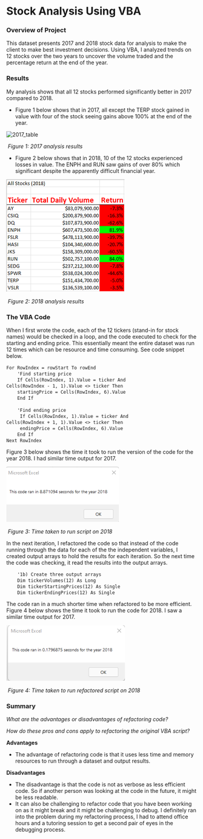 # Stock Analysis Using VBA
### Overview of Project

This dataset presents  2017 and 2018 stock data for analysis to make the client to make best investment decisions. Using VBA, I analyzed trends on 12 stocks over the two years to uncover the volume traded and the percentage return at the end of the year. 

### Results

My analysis shows that all 12 stocks performed significantly better in 2017 compared to 2018. 

-  Figure 1 below shows that in 2017,  all except the TERP stock gained in value with four of the stock seeing gains above 100% at the end of the year. 

  ![2017_table](C:\Users\nyaku\OneDrive\Desktop\Repos\stock-analysis\Resources\2017_table.png)

  ​					*Figure 1: 2017 analysis results*

- Figure 2 below shows that in 2018, 10 of the 12 stocks experienced losses in value. The ENPH and RUN saw gains of over 80% which significant despite the apparently difficult financial year. 

![2018_table](./Resources/2018_table.png)

​						*Figure 2: 2018 analysis results*

### The VBA Code

When I first wrote the code, each of the 12 tickers (stand-in for stock names) would be checked in a loop, and the code executed to check for the starting and ending price. This essentially meant the entire dataset was run 12 times which can be resource and time consuming. See code snippet below. 

```vbscript
For RowIndex = rowStart To rowEnd
    'Find starting price
    If Cells(RowIndex, 1).Value = ticker And 				Cells(RowIndex - 1, 1).Value <> ticker Then
    startingPrice = Cells(RowIndex, 6).Value
    End If
    
    'Find ending price
     If Cells(RowIndex, 1).Value = ticker And 					Cells(RowIndex + 1, 1).Value <> ticker Then
     endingPrice = Cells(RowIndex, 6).Value
    End If
Next RowIndex
```

Figure 3 below shows the time it took to run the version of the code for the year 2018. I had similar time output for 2017.

![first_version_code_time](./practice_not_for_grading/first_version_code_time.png)

​						*Figure 3: Time taken to run script on 2018*

In the next iteration, I refactored the code so that instead of the code running through the data for each of the the independent variables, I created output arrays to hold the results for each iteration. So the next time the code was checking, it read the results into the output arrays.

```vbscript
    '1b) Create three output arrays
    Dim tickerVolumes(12) As Long
    Dim tickerStartingPrices(12) As Single
    Dim tickerEndingPrices(12) As Single
```

 The code ran in a much shorter time when refactored to be more efficient. Figure 4 below shows the time it took to run the code for 2018. I saw a similar time output for 2017. 

![VBA_Challenge_2018](./Resources/VBA_Challenge_2018.png)

​						*Figure 4: Time taken to run refactored script on 2018*

### Summary

*What are the advantages or disadvantages of refactoring code?*

*How do these pros and cons apply to refactoring the original VBA script?*

**Advantages**

- The advantage of refactoring code is that it uses less time and memory resources to run through a dataset and output results. 

**Disadvantages**

- The disadvantage is that the code is not as verbose as less efficient code. So if another person was looking at the code in the future, it might be less readable. 
- It can also be challenging to refactor code that you have been working on as it might break and it might be challenging to debug. I definitely ran into the problem during my refactoring process, I had to attend office hours and a tutoring session to get a second pair of eyes in the debugging process.

